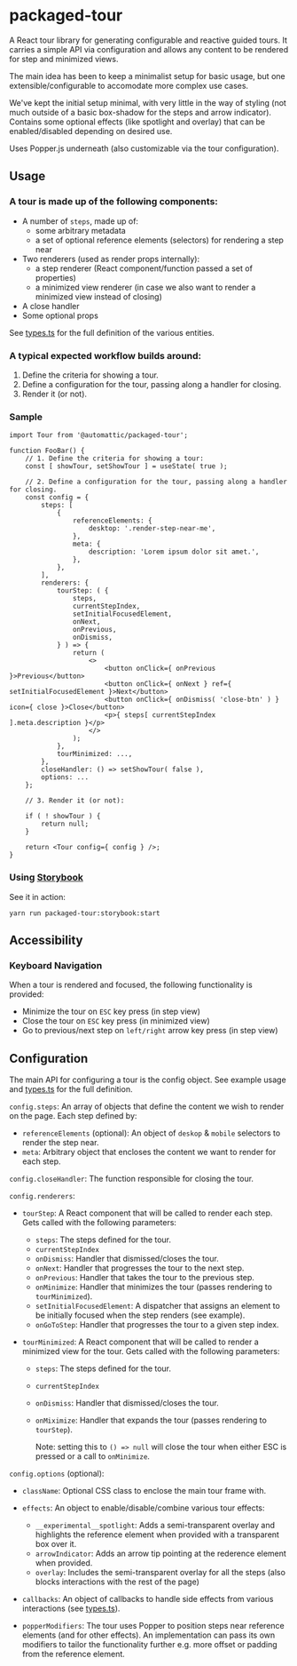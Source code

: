 # packaged-tour

A React tour library for generating configurable and reactive guided tours. It carries a simple API via configuration and allows any content to be rendered for step and minimized views.

The main idea has been to keep a minimalist setup for basic usage, but one extensible/configurable to accomodate more complex use cases.

We've kept the initial setup minimal, with very little in the way of styling (not much outside of a basic box-shadow for the steps and arrow indicator). Contains some optional effects (like spotlight and overlay) that can be enabled/disabled depending on desired use.

Uses Popper.js underneath (also customizable via the tour configuration).

## Usage

### A tour is made up of the following components:

- A number of `steps`, made up of:
  - some arbitrary metadata
  - a set of optional reference elements (selectors) for rendering a step near
- Two renderers (used as render props internally):
  - a step renderer (React component/function passed a set of properties)
  - a minimized view renderer (in case we also want to render a minimized view instead of closing)
- A close handler
- Some optional props

See [types.ts](./src/types.ts) for the full definition of the various entities.

### A typical expected workflow builds around:

1. Define the criteria for showing a tour.
2. Define a configuration for the tour, passing along a handler for closing.
3. Render it (or not).

### Sample

```
import Tour from '@automattic/packaged-tour';

function FooBar() {
	// 1. Define the criteria for showing a tour:
	const [ showTour, setShowTour ] = useState( true );

	// 2. Define a configuration for the tour, passing along a handler for closing.
	const config = {
		steps: [
			{
				referenceElements: {
					desktop: '.render-step-near-me',
				},
				meta: {
					description: 'Lorem ipsum dolor sit amet.',
				},
			},
		],
		renderers: {
			tourStep: ( {
				steps,
				currentStepIndex,
				setInitialFocusedElement,
				onNext,
				onPrevious,
				onDismiss,
			} ) => {
				return (
					<>
						<button onClick={ onPrevious }>Previous</button>
						<button onClick={ onNext } ref={ setInitialFocusedElement }>Next</button>
						<button onClick={ onDismiss( 'close-btn' ) } icon={ close }>Close</button>
						<p>{ steps[ currentStepIndex ].meta.description }</p>
					</>
				);
			},
			tourMinimized: ...,
		},
		closeHandler: () => setShowTour( false ),
		options: ...
	};

	// 3. Render it (or not):

	if ( ! showTour ) {
		return null;
	}

	return <Tour config={ config } />;
}

```

### Using [Storybook](https://storybook.js.org/)

See it in action:

`yarn run packaged-tour:storybook:start`

## Accessibility

### Keyboard Navigation

When a tour is rendered and focused, the following functionality is provided:

- Minimize the tour on `ESC` key press (in step view)
- Close the tour on `ESC` key press (in minimized view)
- Go to previous/next step on `left/right` arrow key press (in step view)

## Configuration

The main API for configuring a tour is the config object. See example usage and  [types.ts](./src/types.ts) for the full definition.

`config.steps`: An array of objects that define the content we wish to render on the page. Each step defined by:

- `referenceElements` (optional): An object of `deskop` & `mobile` selectors to render the step near.
- `meta`: Arbitrary object that encloses the content we want to render for each step.

`config.closeHandler`: The function responsible for closing the tour.

`config.renderers`:

- `tourStep`: A React component that will be called to render each step. Gets called with the following parameters:
  - `steps`: The steps defined for the tour.
  - `currentStepIndex`
  - `onDismiss`: Handler that dismissed/closes the tour.
  - `onNext`: Handler that progresses the tour to the next step.
  - `onPrevious`: Handler that takes the tour to the previous step.
  - `onMinimize`: Handler that minimizes the tour (passes rendering to `tourMinimized`).
  - `setInitialFocusedElement`: A dispatcher that assigns an element to be initially focused when the step renders (see example).
  - `onGoToStep`: Handler that progresses the tour to a given step index.

- `tourMinimized`: A React component that will be called to render a minimized view for the tour. Gets called with the following parameters:
  - `steps`: The steps defined for the tour.
  - `currentStepIndex`
  - `onDismiss`: Handler that dismissed/closes the tour.
  - `onMiximize`: Handler that expands the tour (passes rendering to `tourStep`).

    Note: setting this to `() => null` will close the tour when either ESC is pressed or a call to `onMinimize`.

`config.options` (optional):

- `className`: Optional CSS class to enclose the main tour frame with.

- `effects`: An object to enable/disable/combine various tour effects:

  - `__experimental__spotlight`: Adds a semi-transparent overlay and highlights the reference element when provided with a transparent box over it.
  - `arrowIndicator`: Adds an arrow tip pointing at the rederence element when provided.
  - `overlay`: Includes the semi-transparent overlay for all the steps (also blocks interactions with the rest of the page)

- `callbacks`: An object of callbacks to handle side effects from various interactions (see [types.ts](./src/types.ts)).

- `popperModifiers`: The tour uses Popper to position steps near reference elements (and for other effects). An implementation can pass its own modifiers to tailor the functionality further e.g. more offset or padding from the reference element.
